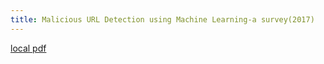 ```yaml
---
title: Malicious URL Detection using Machine Learning-a survey(2017)
---
```


[local pdf](../../../pdfs/2017-Malicious%20URL%20Detection%20using%20Machine%20Learning-a%20survey.pdf)
